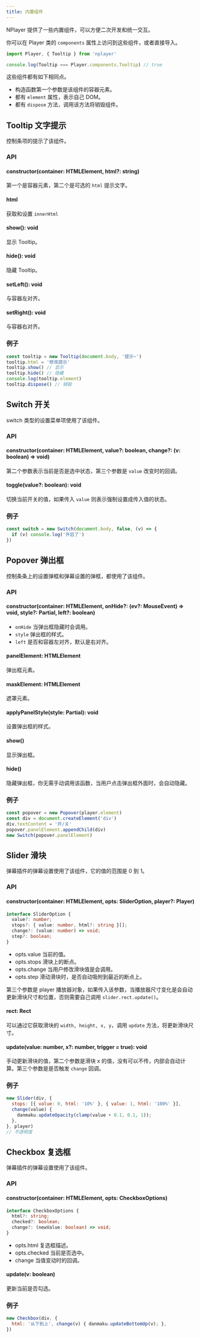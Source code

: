 ```yaml
---
title: 内置组件
---
```


NPlayer 提供了一些内置组件，可以方便二次开发和统一交互。

你可以在 Player 类的 `components` 属性上访问到这些组件，或者直接导入。

```js
import Player, { Tooltip } from 'nplayer'

console.log(Tooltip === Player.components.Tooltip) // true
```

这些组件都有如下相同点。

- 构造函数第一个参数是该组件的容器元素。
- 都有 `element` 属性，表示自己 DOM。
- 都有 `dispose` 方法，调用该方法将销毁组件。

## Tooltip 文字提示

控制条项的提示了该组件。

### API

#### constructor(container: HTMLElement, html?: string)

第一个是容器元素，第二个是可选的 `html` 提示文字。

#### html

获取和设置 `innerHtml`

#### show(): void

显示 Tooltip。

#### hide(): void

隐藏 Tooltip。

#### setLeft(): void

与容器左对齐。

#### setRight(): void

与容器右对齐。

### 例子

```js
const tooltip = new Tooltip(document.body, '提示~')
tooltip.html = '修改提示'
tooltip.show() // 显示
tooltip.hide() // 隐藏
console.log(tooltip.element)
tooltip.dispose() // 销毁
```

## Switch 开关

switch 类型的设置菜单项使用了该组件。

### API

#### constructor(container: HTMLElement, value?: boolean, change?: (v: boolean) => void)

第二个参数表示当前是否是选中状态，第三个参数是 `value` 改变时的回调。

#### toggle(value?: boolean): void

切换当前开关的值，如果传入 `value` 则表示强制设置成传入值的状态。

### 例子

```js
const switch = new Switch(document.body, false, (v) => {
  if (v) console.log('开启了')
})
```

## Popover 弹出框

控制条条上的设置弹框和弹幕设置的弹框，都使用了该组件。

### API

#### constructor(container: HTMLElement, onHide?: (ev?: MouseEvent) => void, style?: Partial<CSSStyleDeclaration>, left?: boolean)
  
- `onHide` 当弹出框隐藏时会调用。
- `style` 弹出框的样式。
- `left` 是否和容器左对齐，默认是右对齐。

#### panelElement: HTMLElement

弹出框元素。

#### maskElement: HTMLElement

遮罩元素。

#### applyPanelStyle(style: Partial<CSSStyleDeclaration>): void
  
设置弹出框的样式。

#### show()

显示弹出框。

#### hide()

隐藏弹出框，你无需手动调用该函数，当用户点击弹出框外面时，会自动隐藏。

### 例子

```js
const popover = new Popover(player.element)
const div = document.createElement('div')
div.textContent = '开/关'
popover.panelElement.appendChild(div)
new Switch(popover.panelElement)
```

## Slider 滑块

弹幕插件的弹幕设置使用了该组件，它的值的范围是 0 到 1。

### API

#### constructor(container: HTMLElement, opts: SliderOption, player?: Player)

```typescript
interface SliderOption {
  value?: number;
  stops?: { value: number, html?: string }[];
  change?: (value: number) => void;
  step?: boolean;
}
```

- opts.value 当前的值。
- opts.stops 滑块上的断点。
- opts.change 当用户修改滑块值是会调用。
- opts.step 滑动滑块时，是否自动吸附到最近的断点上。

第三个参数是 player 播放器对象，如果传入该参数，当播放器尺寸变化是会自动更新滑块尺寸和位置，否则需要自己调用 `slider.rect.update()`。

#### rect: Rect

可以通过它获取滑块的 `width, height, x, y`，调用 `update` 方法，将更新滑块尺寸。

#### update(value: number, x?: number, trigger = true): void

手动更新滑块的值，第二个参数是滑块 x 的值，没有可以不传，内部会自动计算。第三个参数是是否触发 `change` 回调。

### 例子

```js
new Slider(div, {
  stops: [{ value: 0, html: '10%' }, { value: 1, html: '100%' }],
  change(value) {
    danmaku.updateOpacity(clamp(value + 0.1, 0.1, 1));
  },
}, player)
// 不透明度
```

## Checkbox 复选框

弹幕插件的弹幕设置使用了该组件。

### API

#### constructor(container: HTMLElement, opts: CheckboxOptions)

```typescript
interface CheckboxOptions {
  html?: string;
  checked?: boolean;
  change?: (newValue: boolean) => void;
}
```

- opts.html 复选框描述。
- opts.checked 当前是否选中。
- change 当值变动时的回调。

#### update(v: boolean)

更新当前是否勾选。

### 例子

```js
new Checkbox(div, {
  html: '从下到上', change(v) { danmaku.updateBottomUp(v); },
})
```
